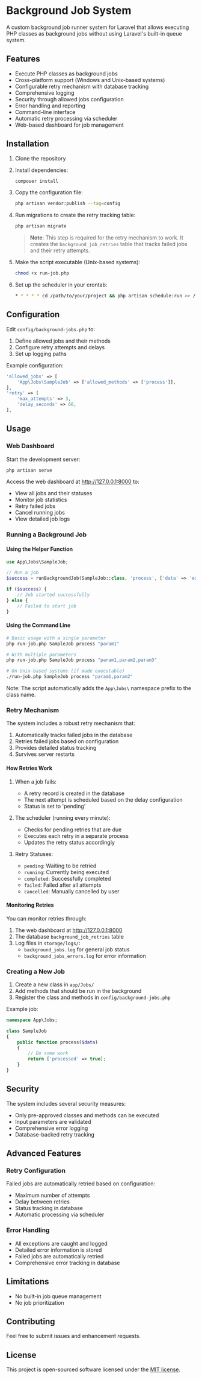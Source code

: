 # Background Job System

A custom background job runner system for Laravel that allows executing PHP classes as background jobs without using Laravel's built-in queue system.

## Features

- Execute PHP classes as background jobs
- Cross-platform support (Windows and Unix-based systems)
- Configurable retry mechanism with database tracking
- Comprehensive logging
- Security through allowed jobs configuration
- Error handling and reporting
- Command-line interface
- Automatic retry processing via scheduler
- Web-based dashboard for job management

## Installation

1. Clone the repository
2. Install dependencies:
   ```bash
   composer install
   ```
3. Copy the configuration file:
   ```bash
   php artisan vendor:publish --tag=config
   ```
4. Run migrations to create the retry tracking table:
   ```bash
   php artisan migrate
   ```
   > **Note**: This step is required for the retry mechanism to work. It creates the `background_job_retries` table that tracks failed jobs and their retry attempts.

5. Make the script executable (Unix-based systems):
   ```bash
   chmod +x run-job.php
   ```
6. Set up the scheduler in your crontab:
   ```bash
   * * * * * cd /path/to/your/project && php artisan schedule:run >> /dev/null 2>&1
   ```

## Configuration

Edit `config/background-jobs.php` to:

1. Define allowed jobs and their methods
2. Configure retry attempts and delays
3. Set up logging paths

Example configuration:
```php
'allowed_jobs' => [
    'App\Jobs\SampleJob' => ['allowed_methods' => ['process']],
],
'retry' => [
    'max_attempts' => 3,
    'delay_seconds' => 60,
],
```

## Usage

### Web Dashboard

Start the development server:
```bash
php artisan serve
```

Access the web dashboard at http://127.0.0.1:8000 to:
- View all jobs and their statuses
- Monitor job statistics
- Retry failed jobs
- Cancel running jobs
- View detailed job logs

### Running a Background Job

#### Using the Helper Function

```php
use App\Jobs\SampleJob;

// Run a job
$success = runBackgroundJob(SampleJob::class, 'process', ['data' => 'example']);

if ($success) {
    // Job started successfully
} else {
    // Failed to start job
}
```

#### Using the Command Line

```bash
# Basic usage with a single parameter
php run-job.php SampleJob process "param1"

# With multiple parameters
php run-job.php SampleJob process "param1,param2,param3"

# On Unix-based systems (if made executable)
./run-job.php SampleJob process "param1,param2"
```

Note: The script automatically adds the `App\Jobs\` namespace prefix to the class name.

### Retry Mechanism

The system includes a robust retry mechanism that:

1. Automatically tracks failed jobs in the database
2. Retries failed jobs based on configuration
3. Provides detailed status tracking
4. Survives server restarts

#### How Retries Work

1. When a job fails:
   - A retry record is created in the database
   - The next attempt is scheduled based on the delay configuration
   - Status is set to 'pending'

2. The scheduler (running every minute):
   - Checks for pending retries that are due
   - Executes each retry in a separate process
   - Updates the retry status accordingly

3. Retry Statuses:
   - `pending`: Waiting to be retried
   - `running`: Currently being executed
   - `completed`: Successfully completed
   - `failed`: Failed after all attempts
   - `cancelled`: Manually cancelled by user

#### Monitoring Retries

You can monitor retries through:
1. The web dashboard at http://127.0.0.1:8000
2. The database `background_job_retries` table
3. Log files in `storage/logs/`:
   - `background_jobs.log` for general job status
   - `background_jobs_errors.log` for error information

### Creating a New Job

1. Create a new class in `app/Jobs/`
2. Add methods that should be run in the background
3. Register the class and methods in `config/background-jobs.php`

Example job:
```php
namespace App\Jobs;

class SampleJob
{
    public function process($data)
    {
        // Do some work
        return ['processed' => true];
    }
}
```

## Security

The system includes several security measures:
- Only pre-approved classes and methods can be executed
- Input parameters are validated
- Comprehensive error logging
- Database-backed retry tracking

## Advanced Features

### Retry Configuration

Failed jobs are automatically retried based on configuration:
- Maximum number of attempts
- Delay between retries
- Status tracking in database
- Automatic processing via scheduler

### Error Handling

- All exceptions are caught and logged
- Detailed error information is stored
- Failed jobs are automatically retried
- Comprehensive error tracking in database

## Limitations

- No built-in job queue management
- No job prioritization

## Contributing

Feel free to submit issues and enhancement requests.

## License

This project is open-sourced software licensed under the [MIT license](https://opensource.org/licenses/MIT).
